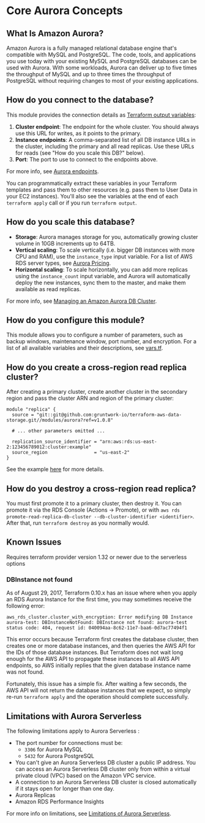 # Core Aurora Concepts

## What Is Amazon Aurora?

Amazon Aurora is a fully managed relational database engine that's compatible with MySQL and PostgreSQL. The code, tools,
and applications you use today with your existing MySQL and PostgreSQL databases can be used with Aurora. With some
workloads, Aurora can deliver up to five times the throughput of MySQL and up to three times the throughput of PostgreSQL
without requiring changes to most of your existing applications.

## How do you connect to the database?

This module provides the connection details as [Terraform output
variables](https://www.terraform.io/intro/getting-started/outputs.html):

1. **Cluster endpoint**: The endpoint for the whole cluster. You should always use this URL for writes, as it points to
   the primary.
1. **Instance endpoints**: A comma-separated list of all DB instance URLs in the cluster, including the primary and all
   read replicas. Use these URLs for reads (see "How do you scale this DB?" below).
1. **Port**: The port to use to connect to the endpoints above.

For more info, see [Aurora
endpoints](https://docs.aws.amazon.com/AmazonRDS/latest/UserGuide/CHAP_Aurora.html#Aurora.Overview.Endpoints).

You can programmatically extract these variables in your Terraform templates and pass them to other resources (e.g.
pass them to User Data in your EC2 instances). You'll also see the variables at the end of each `terraform apply` call
or if you run `terraform output`.

## How do you scale this database?

- **Storage**: Aurora manages storage for you, automatically growing cluster volume in 10GB increments up to 64TB.
- **Vertical scaling**: To scale vertically (i.e. bigger DB instances with more CPU and RAM), use the `instance_type`
  input variable. For a list of AWS RDS server types, see [Aurora Pricing](http://aws.amazon.com/rds/aurora/pricing/).
- **Horizontal scaling**: To scale horizontally, you can add more replicas using the `instance_count` input variable,
  and Aurora will automatically deploy the new instances, sync them to the master, and make them available as read
  replicas.

For more info, see [Managing an Amazon Aurora DB
Cluster](http://docs.aws.amazon.com/AmazonRDS/latest/UserGuide/Aurora.Managing.html).

## How do you configure this module?

This module allows you to configure a number of parameters, such as backup windows, maintenance window, port number,
and encryption. For a list of all available variables and their descriptions, see [vars.tf](./vars.tf).

## How do you create a cross-region read replica cluster?

After creating a primary cluster, create another cluster in the secondary region and pass the cluster ARN and region of
the primary cluster:
 
```hcl-terraform
module "replica" {
  source = "git::git@github.com:gruntwork-io/terraform-aws-data-storage.git//modules/aurora?ref=v1.0.8"
  
  # ... other parameters omitted ...
  
  replication_source_identifier = "arn:aws:rds:us-east-2:123456789012:cluster:example"
  source_region                 = "us-east-2"
}
```

See the example [here](../../examples/aurora-with-cross-region-replica) for more details.

## How do you destroy a cross-region read replica?

You must first promote it to a primary cluster, then destroy it.
You can promote it via the RDS Console (Actions → Promote), or with `aws rds promote-read-replica-db-cluster --db-cluster-identifier <identifier>`. 
After that, run `terraform destroy` as you normally would.

## Known Issues

Requires terraform provider version 1.32 or newer due to the serverless options

### DBInstance not found

As of August 29, 2017, Terraform 0.10.x has an issue where when you apply an RDS Aurora Instance for the first time, you may sometimes receive the following error:

```
aws_rds_cluster.cluster_with_encryption: Error modifying DB Instance aurora-test: DBInstanceNotFound: DBInstance not found: aurora-test
status code: 404, request id: 040094aa-8c62-11e7-baa6-0d7ac77494f1
```

This error occurs because Terraform first creates the database cluster, then creates one or more database instances, and then queries the AWS API for the IDs of those database instances. But Terraform does not wait long enough for the AWS API to propagate these instances to all AWS API endpoints, so AWS initially replies that the given database instance name was not found.

Fortunately, this issue has a simple fix. After waiting a few seconds, the AWS API will not return the database instances that we expect, so simply re-run `terraform apply` and the operation should complete successfully.

## Limitations with Aurora Serverless

The following limitations apply to Aurora Serverless :

- The port number for connections must be:
  - `3306` for Aurora MySQL
  - `5432` for Aurora PostgreSQL
- You can't give an Aurora Serverless DB cluster a public IP address. You can access an Aurora Serverless DB cluster only from within a virtual private cloud (VPC) based on the Amazon VPC service.
- A connection to an Aurora Serverless DB cluster is closed automatically if it stays open for longer than one day.
- Aurora Replicas
- Amazon RDS Performance Insights

For more info on limitations, see [Limitations of Aurora Serverless](https://docs.aws.amazon.com/AmazonRDS/latest/AuroraUserGuide/aurora-serverless.html#aurora-serverless.limitations).
